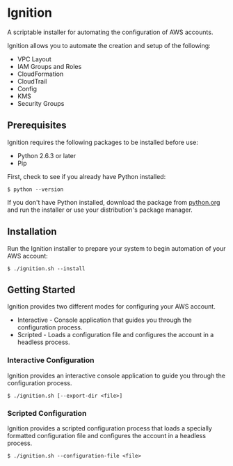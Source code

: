 # Ignition
A scriptable installer for automating the configuration of AWS accounts.

Ignition allows you to automate the creation and setup of the following:

* VPC Layout
* IAM Groups and Roles
* CloudFormation
* CloudTrail
* Config
* KMS
* Security Groups

## Prerequisites
Ignition requires the following packages to be installed before use:

* Python 2.6.3 or later
* Pip

First, check to see if you already have Python installed:
	
	$ python --version
	
If you don't have Python installed, download the package from [python.org](https://www.python.org/downloads/) and run the installer or use your distribution's package manager.

## Installation
Run the Ignition installer to prepare your system to begin automation of your AWS account:

	$ ./ignition.sh --install

## Getting Started
Ignition provides two different modes for configuring your AWS account.

* Interactive - Console application that guides you through the configuration process.
* Scripted - Loads a configuration file and configures the account in a headless process.

### Interactive Configuration
Ignition provides an interactive console application to guide you through the configuration process.

	$ ./ignition.sh [--export-dir <file>]

### Scripted Configuration
Ignition provides a scripted configuration process that loads a specially formatted configuration file and 
configures the account in a headless process.

	$ ./ignition.sh --configuration-file <file>
